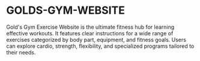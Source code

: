 # GOLDS-GYM-WEBSITE
Gold's Gym Exercise Website is the ultimate fitness hub for learning effective workouts. It features clear instructions for a wide range of exercises categorized by body part, equipment, and fitness goals. Users can explore cardio, strength, flexibility, and specialized programs tailored to their needs. 
